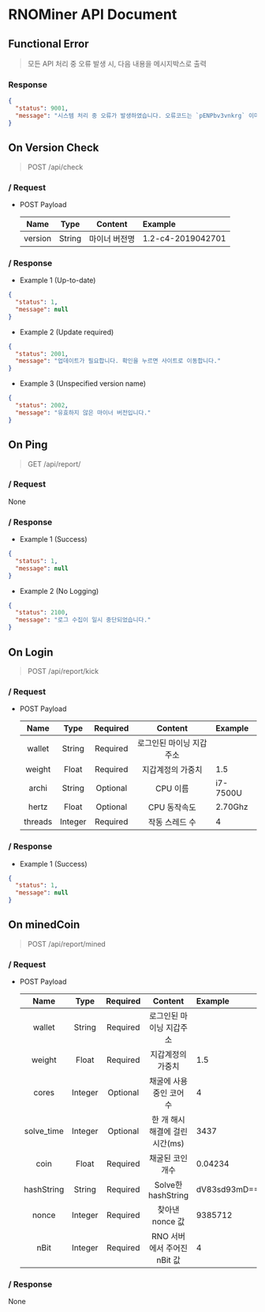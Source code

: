 # RNOMiner API Document

## Functional Error
> 모든 API 처리 중 오류 발생 시, 다음 내용을 메시지박스로 출력

### Response
```json
{
  "status": 9001,
  "message": "시스템 처리 중 오류가 발생하였습니다. 오류코드는 `pENPbv3vnkrg` 이며, 지속적인 오류 발생 시 c01n.4n4lyt1cs@gmail.com에 제보해주시기 바랍니다."
}
```

## On Version Check
> POST /api/check

### / Request
- POST Payload

    | Name | Type | Content | Example |
    |:----:|:----:|:-------:|:--------|
    | version | String | 마이너 버전명 | 1.2-c4-2019042701 |

### / Response
- Example 1 (Up-to-date)
```json
{
  "status": 1,
  "message": null
}
```

- Example 2 (Update required)
```json
{
  "status": 2001,
  "message": "업데이트가 필요합니다. 확인을 누르면 사이트로 이동합니다."
}
```

- Example 3 (Unspecified version name)
```json
{
  "status": 2002,
  "message": "유효하지 않은 마이너 버전입니다."
}
```

## On Ping
> GET /api/report/

### / Request
None

### / Response
- Example 1  (Success)
```json
{
  "status": 1,
  "message": null
}
```

- Example 2 (No Logging)
```json
{
  "status": 2100,
  "message": "로그 수집이 일시 중단되었습니다."
}
```

## On Login
> POST /api/report/kick

### / Request
- POST Payload

    | Name | Type | Required | Content | Example |
    |:----:|:----:|:--------:|:-------:|:--------|
    | wallet | String | Required | 로그인된 마이닝 지갑주소 |  |
    | weight | Float | Required | 지갑계정의 가중치 | 1.5 |
    | archi | String | Optional | CPU 이름 | i7-7500U |
    | hertz | Float | Optional | CPU 동작속도 | 2.70Ghz |
    | threads | Integer | Required | 작동 스레드 수 | 4 |
    
### / Response
- Example 1 (Success)
```json
{
  "status": 1,
  "message": null
}
```

## On minedCoin
> POST /api/report/mined

### / Request
- POST Payload

    | Name | Type | Required | Content | Example |
    |:----:|:----:|:-------:|:-------:|:--------|
    | wallet | String | Required | 로그인된 마이닝 지갑주소 |  |
    | weight | Float | Required | 지갑계정의 가중치 | 1.5 |
    | cores | Integer | Optional | 채굴에 사용중인 코어 수 | 4 |
    | solve_time | Integer | Optional | 한 개 해시 해결에 걸린 시간(ms) | 3437 |
    | coin | Float | Required | 채굴된 코인 개수 | 0.04234 |
    | hashString | String | Required | Solve한 hashString | dV83sd93mD== |
    | nonce | Integer | Required | 찾아낸 nonce 값 | 9385712 |
    | nBit | Integer | Required | RNO 서버에서 주어진 nBit 값 | 4 |
    
### / Response
None
